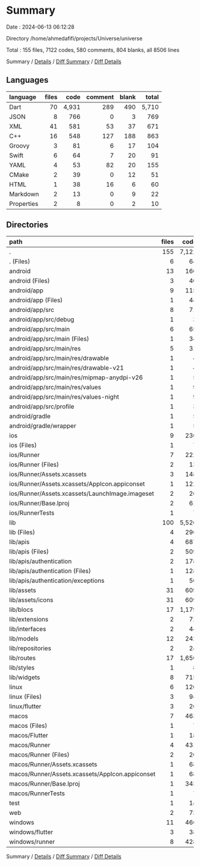 # Summary

Date : 2024-06-13 06:12:28

Directory /home/ahmedafifi/projects/Universe/universe

Total : 155 files,  7122 codes, 580 comments, 804 blanks, all 8506 lines

Summary / [Details](details.md) / [Diff Summary](diff.md) / [Diff Details](diff-details.md)

## Languages
| language | files | code | comment | blank | total |
| :--- | ---: | ---: | ---: | ---: | ---: |
| Dart | 70 | 4,931 | 289 | 490 | 5,710 |
| JSON | 8 | 766 | 0 | 3 | 769 |
| XML | 41 | 581 | 53 | 37 | 671 |
| C++ | 16 | 548 | 127 | 188 | 863 |
| Groovy | 3 | 81 | 6 | 17 | 104 |
| Swift | 6 | 64 | 7 | 20 | 91 |
| YAML | 4 | 53 | 82 | 20 | 155 |
| CMake | 2 | 39 | 0 | 12 | 51 |
| HTML | 1 | 38 | 16 | 6 | 60 |
| Markdown | 2 | 13 | 0 | 9 | 22 |
| Properties | 2 | 8 | 0 | 2 | 10 |

## Directories
| path | files | code | comment | blank | total |
| :--- | ---: | ---: | ---: | ---: | ---: |
| . | 155 | 7,122 | 580 | 804 | 8,506 |
| . (Files) | 6 | 64 | 82 | 27 | 173 |
| android | 13 | 160 | 57 | 29 | 246 |
| android (Files) | 3 | 40 | 0 | 9 | 49 |
| android/app | 9 | 115 | 57 | 19 | 191 |
| android/app (Files) | 1 | 44 | 6 | 9 | 59 |
| android/app/src | 8 | 71 | 51 | 10 | 132 |
| android/app/src/debug | 1 | 3 | 4 | 1 | 8 |
| android/app/src/main | 6 | 65 | 43 | 8 | 116 |
| android/app/src/main (Files) | 1 | 34 | 11 | 1 | 46 |
| android/app/src/main/res | 5 | 31 | 32 | 7 | 70 |
| android/app/src/main/res/drawable | 1 | 4 | 7 | 2 | 13 |
| android/app/src/main/res/drawable-v21 | 1 | 4 | 7 | 2 | 13 |
| android/app/src/main/res/mipmap-anydpi-v26 | 1 | 5 | 0 | 1 | 6 |
| android/app/src/main/res/values | 1 | 9 | 9 | 1 | 19 |
| android/app/src/main/res/values-night | 1 | 9 | 9 | 1 | 19 |
| android/app/src/profile | 1 | 3 | 4 | 1 | 8 |
| android/gradle | 1 | 5 | 0 | 1 | 6 |
| android/gradle/wrapper | 1 | 5 | 0 | 1 | 6 |
| ios | 9 | 236 | 4 | 13 | 253 |
| ios (Files) | 1 | 7 | 0 | 0 | 7 |
| ios/Runner | 7 | 222 | 2 | 9 | 233 |
| ios/Runner (Files) | 2 | 13 | 0 | 3 | 16 |
| ios/Runner/Assets.xcassets | 3 | 148 | 0 | 4 | 152 |
| ios/Runner/Assets.xcassets/AppIcon.appiconset | 1 | 122 | 0 | 1 | 123 |
| ios/Runner/Assets.xcassets/LaunchImage.imageset | 2 | 26 | 0 | 3 | 29 |
| ios/Runner/Base.lproj | 2 | 61 | 2 | 2 | 65 |
| ios/RunnerTests | 1 | 7 | 2 | 4 | 13 |
| lib | 100 | 5,526 | 279 | 508 | 6,313 |
| lib (Files) | 4 | 296 | 12 | 22 | 330 |
| lib/apis | 4 | 687 | 25 | 86 | 798 |
| lib/apis (Files) | 2 | 509 | 24 | 54 | 587 |
| lib/apis/authentication | 2 | 178 | 1 | 32 | 211 |
| lib/apis/authentication (Files) | 1 | 128 | 1 | 21 | 150 |
| lib/apis/authentication/exceptions | 1 | 50 | 0 | 11 | 61 |
| lib/assets | 31 | 609 | 0 | 25 | 634 |
| lib/assets/icons | 31 | 609 | 0 | 25 | 634 |
| lib/blocs | 17 | 1,179 | 11 | 151 | 1,341 |
| lib/extensions | 2 | 72 | 0 | 9 | 81 |
| lib/interfaces | 2 | 44 | 0 | 4 | 48 |
| lib/models | 12 | 242 | 0 | 47 | 289 |
| lib/repositories | 2 | 24 | 15 | 15 | 54 |
| lib/routes | 17 | 1,650 | 74 | 79 | 1,803 |
| lib/styles | 1 | 8 | 0 | 2 | 10 |
| lib/widgets | 8 | 715 | 142 | 68 | 925 |
| linux | 6 | 120 | 33 | 50 | 203 |
| linux (Files) | 3 | 94 | 24 | 33 | 151 |
| linux/flutter | 3 | 26 | 9 | 17 | 52 |
| macos | 7 | 463 | 5 | 15 | 483 |
| macos (Files) | 1 | 7 | 0 | 0 | 7 |
| macos/Flutter | 1 | 18 | 3 | 4 | 25 |
| macos/Runner | 4 | 431 | 0 | 7 | 438 |
| macos/Runner (Files) | 2 | 20 | 0 | 6 | 26 |
| macos/Runner/Assets.xcassets | 1 | 68 | 0 | 0 | 68 |
| macos/Runner/Assets.xcassets/AppIcon.appiconset | 1 | 68 | 0 | 0 | 68 |
| macos/Runner/Base.lproj | 1 | 343 | 0 | 1 | 344 |
| macos/RunnerTests | 1 | 7 | 2 | 4 | 13 |
| test | 1 | 14 | 10 | 7 | 31 |
| web | 2 | 73 | 16 | 6 | 95 |
| windows | 11 | 466 | 94 | 149 | 709 |
| windows/flutter | 3 | 38 | 9 | 17 | 64 |
| windows/runner | 8 | 428 | 85 | 132 | 645 |

Summary / [Details](details.md) / [Diff Summary](diff.md) / [Diff Details](diff-details.md)